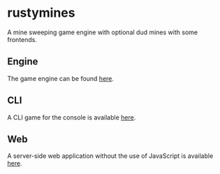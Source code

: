 # rustymines

A mine sweeping game engine with optional dud mines with some frontends.

## Engine

The game engine can be found [here](./engine).

## CLI

A CLI game for the console is available [here](./cli).

## Web

A server-side web application without the use of JavaScript is available [here](./web).